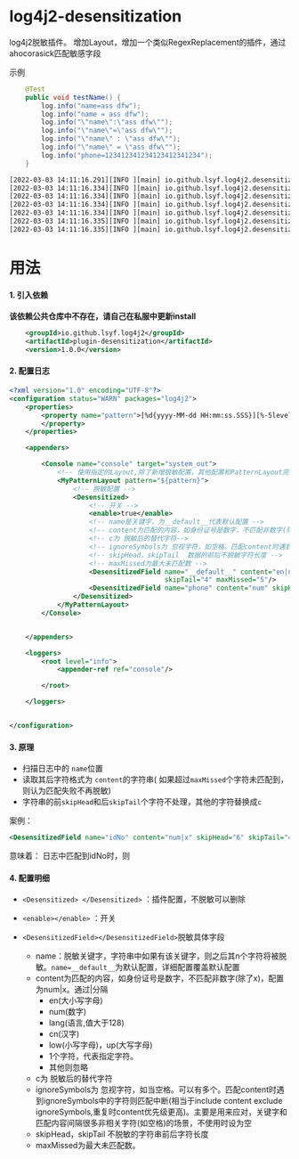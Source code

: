 # log4j2-desensitization
log4j2脱敏插件。 增加Layout，增加一个类似RegexReplacement的插件，通过ahocorasick匹配敏感字段


示例
```java
    @Test
    public void testName() {
        log.info("name=ass dfw");
        log.info("name = ass dfw");
        log.info("\"name\":\"ass dfw\"");
        log.info("\"name\"=\"ass dfw\"");
        log.info("\"name\" : \"ass dfw\"");
        log.info("\"name\" = \"ass dfw\"");
        log.info("phone=123412341234123412341234");
    }
```
```xml
[2022-03-03 14:11:16.291][INFO ][main] io.github.lsyf.log4j2.desensitization.LogTest - name=a*****w
[2022-03-03 14:11:16.334][INFO ][main] io.github.lsyf.log4j2.desensitization.LogTest - name = a*****w
[2022-03-03 14:11:16.334][INFO ][main] io.github.lsyf.log4j2.desensitization.LogTest - "name":"a*****w"
[2022-03-03 14:11:16.334][INFO ][main] io.github.lsyf.log4j2.desensitization.LogTest - "name"="a*****w"
[2022-03-03 14:11:16.334][INFO ][main] io.github.lsyf.log4j2.desensitization.LogTest - "name" : "a*****w"
[2022-03-03 14:11:16.335][INFO ][main] io.github.lsyf.log4j2.desensitization.LogTest - "name" = "a*****w"
[2022-03-03 14:11:16.335][INFO ][main] io.github.lsyf.log4j2.desensitization.LogTest - phone=123412**************1234
```

# 用法
#### 1. 引入依赖
**该依赖公共仓库中不存在，请自己在私服中更新install**
```xml
    <groupId>io.github.lsyf.log4j2</groupId>
    <artifactId>plugin-desensitization</artifactId>
    <version>1.0.0</version>
```
#### 2. 配置日志
```xml
<?xml version="1.0" encoding="UTF-8"?>
<configuration status="WARN" packages="log4j2">
    <properties>
        <property name="pattern">[%d{yyyy-MM-dd HH:mm:ss.SSS}][%-5level][%thread] %logger - %msg%n
        </property>
    </properties>

    <appenders>

        <Console name="console" target="system_out">
            <!-- 使用指定的Layout,除了新增脱敏配置，其他配置和PatternLayout完全一致 -->
            <MyPatternLayout pattern="${pattern}">
                <!-- 脱敏配置 -->
                <Desensitized>
                    <!-- 开关 -->
                    <enable>true</enable>
                    <!-- name是关键字，为__default__代表默认配置 -->
                    <!-- content为匹配的内容，如身份证号是数字，不匹配非数字(除了x)，配置为num|x -->
                    <!-- c为 脱敏后的替代字符-->
                    <!-- ignoreSymbols为 忽视字符，如空格。匹配content时遇到ignoreSymbols中的字符则匹配中断-->
                    <!-- skipHead，skipTail  数据的前后不脱敏字符长度 -->
                    <!-- maxMissed为最大未匹配数 -->
                    <DesensitizedField name="__default__" content="en|num" c="*" ignoreSymbols=" " skipHead="6"
                                       skipTail="4" maxMissed="5"/>
                    <DesensitizedField name="phone" content="num" skipHead="6" skipTail="4"/>
                </Desensitized>
            </MyPatternLayout>
        </Console>


    </appenders>

    <loggers>
        <root level="info">
            <appender-ref ref="console"/>

        </root>

    </loggers>


</configuration>
```

#### 3. 原理

- 扫描日志中的 `name`位置
- 读取其后字符格式为 `content`的字符串( 如果超过`maxMissed`个字符未匹配到，则认为匹配失败不再脱敏)
- 字符串的前`skipHead`和后`skipTail`个字符不处理，其他的字符替换成`c`

案例：

```xml
<DesensitizedField name="idNo" content="num|x" skipHead="6" skipTail="4" c="*" maxMissed="5"/>
```

意味着： 日志中匹配到idNo时，则

#### 4. 配置明细
  - `<Desensitized> </Desensitized>` ：插件配置，不脱敏可以删除

  - `<enable></enable>` ：开关

  - `<DesensitizedField></DesensitizedField>`脱敏具体字段

      - name：脱敏关键字，字符串中如果有该关键字，则之后其n个字符将被脱敏。`name=__default__`为默认配置，详细配置覆盖默认配置
      - content为匹配的内容，如身份证号是数字，不匹配非数字(除了x)，配置为num|x。通过|分隔
          - en(大小写字母)
          - num(数字)
          - lang(语言,值大于128)
          - cn(汉字)
          - low(小写字母)，up(大写字母)
          - 1个字符，代表指定字符。
          - 其他则忽略
    - c为 脱敏后的替代字符
    - ignoreSymbols为 忽视字符，如当空格。可以有多个。匹配content时遇到ignoreSymbols中的字符则匹配中断(相当于include content exclude ignoreSymbols,重复时content优先级更高)。主要是用来应对，关键字和匹配内容间隔很多非相关字符(如空格)的场景，不使用时设为空
    - skipHead，skipTail  不脱敏的字符串前后字符长度
    - maxMissed为最大未匹配数。

    

 
